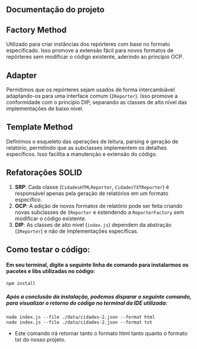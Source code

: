 ## Documentação do projeto 

## Factory Method

Utilizado para criar instâncias dos repórteres com base no formato especificado. Isso promove a extensão fácil para novos formatos de repórteres sem modificar o código existente, aderindo ao princípio OCP.

## Adapter

Permitimos que os repórteres sejam usados de forma intercambiável adaptando-os para uma interface comum (`IReporter`). Isso promove a conformidade com o princípio DIP, separando as classes de alto nível das implementações de baixo nível.

##  Template Method

Definimos o esqueleto das operações de leitura, parsing e geração de relatório, permitindo que as subclasses implementem os detalhes específicos. Isso facilita a manutenção e extensão do código.

## Refatorações SOLID

1.  **SRP**: Cada classe (`CidadesHTMLReporter`, `CidadesTXTReporter`) é responsável apenas pela geração de relatórios em um formato específico.
2.  **OCP**: A adição de novos formatos de relatório pode ser feita criando novas subclasses de `IReporter` e estendendo a `ReporterFactory` sem modificar o código existente.
3.  **DIP**: As classes de alto nível (`index.js`) dependem da abstração (`IReporter`) e não de implementações específicas.

## Como testar o código: 

#### Em seu terminal, digite a seguinte linha de comando para instalarmos os pacotes e libs utilizadas no código:
````
npm install
````
##### Após a conclusão da instalação, podemos disparar o seguinte comando, para visualizar o retorno do código no terminal da IDE utilizada:

````
node index.js --file ./data/cidades-2.json --format html
node index.js --file ./data/cidades-2.json --format txt
````
- Este comando irá retornar tanto o formato html  tanto quanto o formato txt do nosso projeto.
